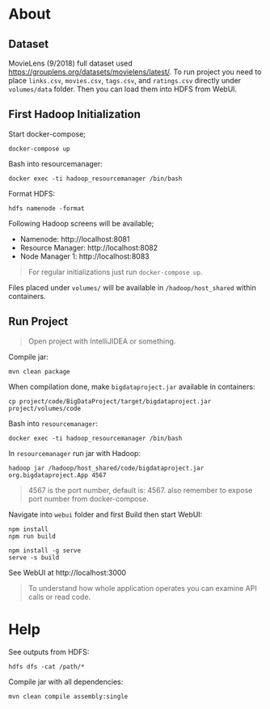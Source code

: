 # About

## Dataset
MovieLens (9/2018) full dataset used https://grouplens.org/datasets/movielens/latest/. To run project you need to place `links.csv`, `movies.csv`, `tags.csv`, and `ratings.csv` directly under `volumes/data` folder. Then you can load them into HDFS from WebUI.

## First Hadoop Initialization

Start docker-compose;
```
docker-compose up
```

Bash into resourcemanager:
```
docker exec -ti hadoop_resourcemanager /bin/bash
```

Format HDFS:
```
hdfs namenode -format
```

Following Hadoop screens will be available; 
- Namenode: http://localhost:8081
- Resource Manager: http://localhost:8082
- Node Manager 1: http://localhost:8083

> For regular initializations just run `docker-compose up`.

Files placed under `volumes/` will be available in `/hadoop/host_shared` within containers.

## Run Project

> Open project with IntelliJIDEA or something.

Compile jar:
```
mvn clean package 
```

When compilation done, make `bigdataproject.jar` available in containers:
```
cp project/code/BigDataProject/target/bigdataproject.jar project/volumes/code
```

Bash into `resourcemanager`:
```
docker exec -ti hadoop_resourcemanager /bin/bash
```

In `resourcemanager` run jar with Hadoop:
```
hadoop jar /hadoop/host_shared/code/bigdataproject.jar org.bigdataproject.App 4567
```
> 4567 is the port number, default is: 4567. also remember to expose port number from docker-compose.

Navigate into `webui` folder and first Build then start WebUI:
```
npm install
npm run build

npm install -g serve
serve -s build
```

See WebUI at http://localhost:3000

> To understand how whole application operates you can examine API calls or read code.

# Help

See outputs from HDFS:
```
hdfs dfs -cat /path/*
```

Compile jar with all dependencies:
```
mvn clean compile assembly:single 
```